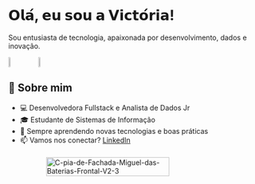 # 𝗢𝗹𝗮́, 𝗲𝘂 𝘀𝗼𝘂 𝗮 𝗩𝗶𝗰𝘁𝗼́𝗿𝗶𝗮! 

Sou entusiasta de tecnologia, apaixonada por desenvolvimento, dados e inovação.

<div style="display: flex; align-items: center; gap: 40px;">
  <a href="https://github.com/vicfreyre">
    <img src="https://github-readme-stats.vercel.app/api?username=vicfreyre&show_icons=true&theme=dracula" width="47%" />
  </a>
  <a href="https://github.com/vicfreyre">
    <img src="https://github-readme-stats.vercel.app/api/top-langs/?username=vicfreyre&layout=compact&theme=dracula" width="36%" />
  </a>
</div>


## 🚀 Sobre mim

- 💻 Desenvolvedora Fullstack e Analista de Dados Jr
- 🎓 Estudante de Sistemas de Informação  
- 🌱 Sempre aprendendo novas tecnologias e boas práticas  
- 📫 Vamos nos conectar? [LinkedIn](www.linkedin.com/in/victória-freyre)

<div style="display: flex; justify-content: center; margin-top: 20px;">
  <img 
    src="https://i.ibb.co/K1v3PRz/C-pia-de-Fachada-Miguel-das-Baterias-Frontal-V2-3.png" 
    alt="C-pia-de-Fachada-Miguel-das-Baterias-Frontal-V2-3" 
    style="width: 70%; max-width: 400px; height: auto;" 
  />
</div>


